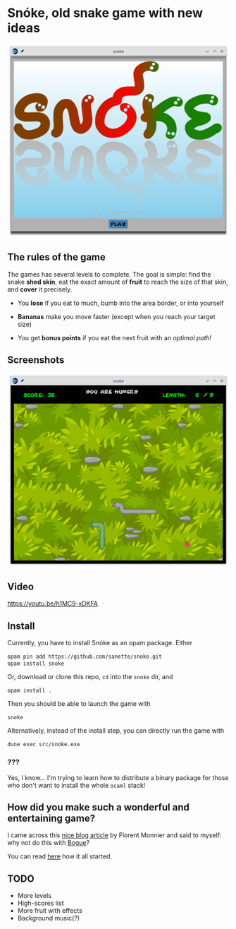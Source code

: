 # Snóke, old snake game with new ideas

![title](snoke_title.png)

## The rules of the game

The games has several levels to complete. The goal is simple: find the
snake **shed skin**, eat the exact amount of **fruit** to reach the size of
that skin, and **cover** it precisely.

* You **lose** if you eat to much, bumb into the area border, or into
  yourself

* **Bananas** make you move faster (except when you reach your target
  size)

* You get **bonus points** if you eat the next fruit with an *optimal path*!

## Screenshots

![game](snoke_game.png)

## Video

https://youtu.be/h1MC9-xDKFA

## Install

Currently, you have to install Snóke as an opam package. Either
```
opam pin add https://github.com/sanette/snoke.git
opam install snoke
```

Or, download or clone this repo, `cd` into the `snoke` dir, and
```
opam install .
```

Then you should be able to launch the game with
```
snoke
```

Alternatively, instead of the install step, you can directly run the game with
```
dune exec src/snoke.exe
```

### ???

Yes, I know... I'm trying to learn how to distribute a binary package
for those who don't want to install the whole `ocaml` stack!

## How did you make such a wonderful and entertaining game?

I came across this
[nice blog article](http://decapode314.free.fr/re/tut/ocaml-re-tut.html)
by Florent Monnier and said to myself: why not do this with
[Bogue](http://sanette.github.io/bogue/Principles.html)?

You can read [here](https://github.com/sanette/snake-bogue) how it all
started.

## TODO

* More levels
* High-scores list
* More fruit with effects
* Background music(?)
